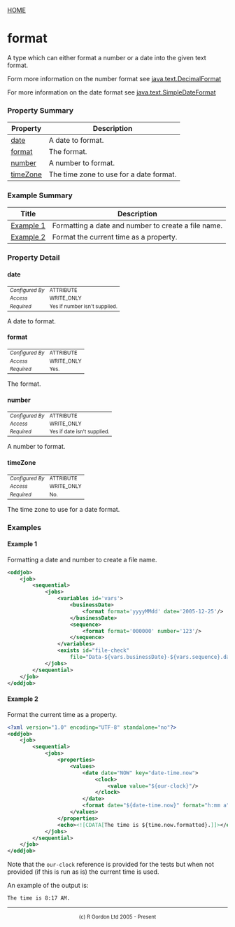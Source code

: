 [HOME](../../../../README.md)
# format

A type which can either format a
number or a date into the given text format.


Form more information on the number format see [java.text.DecimalFormat](https://docs.oracle.com/en/java/javase/11/docs/api/java.base/java/text/DecimalFormat.html)


For more information on the date format see [java.text.SimpleDateFormat](https://docs.oracle.com/en/java/javase/11/docs/api/java.base/java/text/SimpleDateFormat.html)

### Property Summary

| Property | Description |
| -------- | ----------- |
| [date](#propertydate) | A date to format. | 
| [format](#propertyformat) | The format. | 
| [number](#propertynumber) | A number to format. | 
| [timeZone](#propertytimezone) | The time zone to use for a date format. | 


### Example Summary

| Title | Description |
| ----- | ----------- |
| [Example 1](#example1) | Formatting a date and number to create a file name. |
| [Example 2](#example2) | Format the current time as a property. |


### Property Detail
#### date <a name="propertydate"></a>

<table style='font-size:smaller'>
      <tr><td><i>Configured By</i></td><td>ATTRIBUTE</td></tr>
      <tr><td><i>Access</i></td><td>WRITE_ONLY</td></tr>
      <tr><td><i>Required</i></td><td>Yes if number isn't supplied.</td></tr>
</table>

A date to format.

#### format <a name="propertyformat"></a>

<table style='font-size:smaller'>
      <tr><td><i>Configured By</i></td><td>ATTRIBUTE</td></tr>
      <tr><td><i>Access</i></td><td>WRITE_ONLY</td></tr>
      <tr><td><i>Required</i></td><td>Yes.</td></tr>
</table>

The format.

#### number <a name="propertynumber"></a>

<table style='font-size:smaller'>
      <tr><td><i>Configured By</i></td><td>ATTRIBUTE</td></tr>
      <tr><td><i>Access</i></td><td>WRITE_ONLY</td></tr>
      <tr><td><i>Required</i></td><td>Yes if date isn't supplied.</td></tr>
</table>

A number to format.

#### timeZone <a name="propertytimezone"></a>

<table style='font-size:smaller'>
      <tr><td><i>Configured By</i></td><td>ATTRIBUTE</td></tr>
      <tr><td><i>Access</i></td><td>WRITE_ONLY</td></tr>
      <tr><td><i>Required</i></td><td>No.</td></tr>
</table>

The time zone to use for a date format.


### Examples
#### Example 1 <a name="example1"></a>

Formatting a date and number to create a file name.

```xml
<oddjob>
    <job>
        <sequential>
            <jobs>
                <variables id='vars'>
                    <businessDate>
                        <format format='yyyyMMdd' date='2005-12-25'/>
                    </businessDate>
                    <sequence>
                        <format format='000000' number='123'/>
                    </sequence>
                </variables>
                <exists id="file-check"
                    file="Data-${vars.businessDate}-${vars.sequence}.dat"/>
            </jobs>
        </sequential>
    </job>
</oddjob>
```


#### Example 2 <a name="example2"></a>

Format the current time as a property.

```xml
<?xml version="1.0" encoding="UTF-8" standalone="no"?>
<oddjob>
    <job>
        <sequential>
            <jobs>
                <properties>
                    <values>
                        <date date="NOW" key="date-time.now">
                            <clock>
                                <value value="${our-clock}"/>
                            </clock>
                        </date>
                        <format date="${date-time.now}" format="h:mm a" key="time.now.formatted"/>
                    </values>
                </properties>
                <echo><![CDATA[The time is ${time.now.formatted}.]]></echo>
            </jobs>
        </sequential>
    </job>
</oddjob>
```


Note that the <code>our-clock</code> reference is provided for the tests
but when not provided (if this is run as is) the current time is used.


An example of the output is:

```
The time is 8:17 AM.
```



-----------------------

<div style='font-size: smaller; text-align: center;'>(c) R Gordon Ltd 2005 - Present</div>
